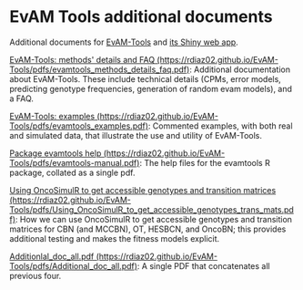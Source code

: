 # EvAM Tools additional documents

<p>Additional documents for  <a href="https://github.com/rdiaz02/EvAM-Tools">EvAM-Tools</a> and <a href=" https://www.iib.uam.es/evamtools/">its Shiny web app</a>.</p>


<p><a href="https://rdiaz02.github.io/EvAM-Tools/pdfs/evamtools_methods_details_faq.pdf">EvAM-Tools: methods' details and FAQ (https://rdiaz02.github.io/EvAM-Tools/pdfs/evamtools_methods_details_faq.pdf)</a>: Additional  documentation about EvAM-Tools. These include technical details (CPMs, error models, predicting genotype frequencies, generation of random evam models), and a FAQ.</p>


<p><a href="https://rdiaz02.github.io/EvAM-Tools/pdfs/evamtools_examples.pdf">EvAM-Tools: examples (https://rdiaz02.github.io/EvAM-Tools/pdfs/evamtools_examples.pdf)</a>: Commented examples, with both real and simulated data, that illustrate the use and utility of EvAM-Tools.</p>




<p><a href="https://rdiaz02.github.io/EvAM-Tools/pdfs/evamtools-manual.pdf">Package evamtools help (https://rdiaz02.github.io/EvAM-Tools/pdfs/evamtools-manual.pdf)</a>: The help files for the evamtools R package, collated as a single pdf.</p>


<p><a href="https://rdiaz02.github.io/EvAM-Tools/pdfs/Using_OncoSimulR_to_get_accessible_genotypes_trans_mats.pdf">Using OncoSimulR to get accessible genotypes and transition matrices (https://rdiaz02.github.io/EvAM-Tools/pdfs/Using_OncoSimulR_to_get_accessible_genotypes_trans_mats.pdf)</a>: How we can use OncoSimulR to get accessible genotypes and transition matrices for CBN (and MCCBN), OT, HESBCN, and OncoBN; this provides additional testing and makes the fitness models explicit.</p>



<p> <a href="https://rdiaz02.github.io/EvAM-Tools/pdfs/Additional_doc_all.pdf">Additionlal_doc_all.pdf (https://rdiaz02.github.io/EvAM-Tools/pdfs/Additional_doc_all.pdf)</a>: A single PDF that concatenates all previous four. </p>



<!-- Tools for evolutionary accumulation, or event accumulation, models (mainly cancer progression models). -->


<!-- Go to https://rdiaz02.github.io/EvAM-Tools/pdfs/Additional_doc_all.pdf to get a PDF with additional documentation for EvAM-Tools and its Shiny web app. -->

